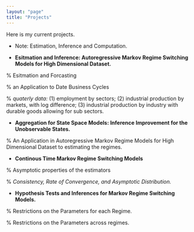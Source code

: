 ```yaml
---
layout: "page"
title: "Projects"
---
```

Here is my current projects.

- Note: Estimation, Inference and Computation.

- **Esitmation and Inference: Autoregressive Markov Regime Switching Models for High Dimensional Dataset.**

% Esitmation and Forcasting

% an Application to Date Business Cycles

% _quaterly data:_ (1) employment by sectors; (2) industrial production by markets, with log difference; (3) industrial production by industry with durable goods allowing for sub sectors.

- **Aggregation for State Space Models: Inference Improvement for the Unobservable States.**

% An Application in Autoregressive Markov Regime Models for High Dimensional Dataset to estimating the regimes.

- **Continous Time Markov Regime Switching Models**

% Asymptotic properties of the estimators

% *Consistency, Rate of Convergence, and Asymptotic Distribution.*

- **Hypothesis Tests and Inferences for Markov Regime Switching Models.**

% Restrictions on the Parameters for each Regime.

% Restrictions on the Parameters across regimes.

